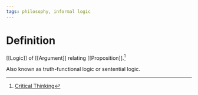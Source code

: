 ```yaml
---
tags: philosophy, informal logic
---
```


# Definition

[[Logic]] of [[Argument]] relating [[Proposition]].[^1]

Also known as truth-functional logic or sentential logic.

[^1]: [Critical Thinking](zotero://open-pdf/library/items/UD4ABYRU?page=119)